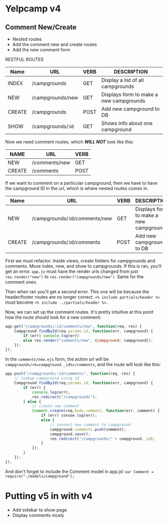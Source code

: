 # Yelpcamp v4

## Comment New/Create

* Nested routes
* Add the comment new and create routes
* Add the new comment form

RESTFUL ROUTES

|	Name 	|	URL					|	VERB	|	DESCRIPTION									|
|	---		|	---					|	---		|	---											|
|	INDEX 	|	/campgrounds		|	GET		|	Display a list of all campgrounds			|
|	NEW 	|	/campgrounds/new 	|	GET		|	Displays form to make a new campgrounds 	|
| 	CREATE 	|	/campgrounds		|	POST	|	Add new campground to DB					|
|	SHOW 	|	/campgrounds/:id 	|	GET		| 	Shows info about one campground 			|

Now we need comment routes, which ___WILL NOT___ look like this:

|	NAME	|	URL				|	VERB	|
|	---		|	---				|	---		|
|	NEW 	| 	/comments/new 	|	GET		|
|	CREATE 	| 	/comments 		|	POST 	|

If we want to comment on a particular campground, then we have to have the campground ID in the url, which is where nested routes comes in.

|	Name 	|	URL								|	VERB	|	DESCRIPTION									|
|	---		|	---								|	---		|	---											|
|	NEW 	|	/campgrounds/:id/comments/new 	|	GET		|	Displays form to make a new campgrounds 	|
| 	CREATE 	|	/campgrounds/:id/comments		|	POST	|	Add new campground to DB					|

First we must refactor. Inside views, create folders for campgrounds and comments. Move index, new, and show to campgrounds. If this is ran, you'll get an error. `app.js` must have the render urls changed from just `res.render("new")` to `res.render("campgrounds/new")`. Same for the comment ones.  

Then when ran you'll get a second error. This one will be because the header/footer routes are no longer correct. `<% include partials/header %>` must become `<% include ../partials/header %>`.

Now, we can set up the comment routes. It's pretty intuitive at this point how the route should look for a new comment:

```javascript
app.get("/campgrounds/:id/comments/new", function(req, res) {
	Campground.findById(req.params.id, function(err, campground) {
		if (err) console.log(err)
		else res.render("comments/new", {campground: campground});
	});
});
```

In the `comments/new.ejs` form, the action url will be `campgrounds/<%=campground._id%>/comments`, and the route will look like this:

```javascript
app.post("/campgrounds/:id/comments", function(req, res) {
	// lookup campground using id
	Campground.findById(req.params.id, function(err, campground) {
		if (err) {
			console.log(err);
			res.redirect("/campgrounds");
		} else {
			// create new comment
			Comment.create(req.body.comment, function(err, comment) {
				if (err) consoe.log(err);
				else {
					// connect new comment to campground
					campground.comments.push(comment);
					campground.save();
					res.redirect("/campgrounds/" + campground._id);
				}
			});
		}
	});
});
```

And don't forget to include the Comment model in app.js! `var Comment = require("./models/campground");`

# Putting v5 in with v4

* Add sidebar to show page
* Display comments nicely